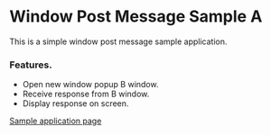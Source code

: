 # Window Post Message Sample A

This is a simple window post message sample application.

### Features.

- Open new window popup B window.
- Receive response from B window.
- Display response on screen.

[Sample application page](https://codeliners-post-message-window-a.netlify.app/)

